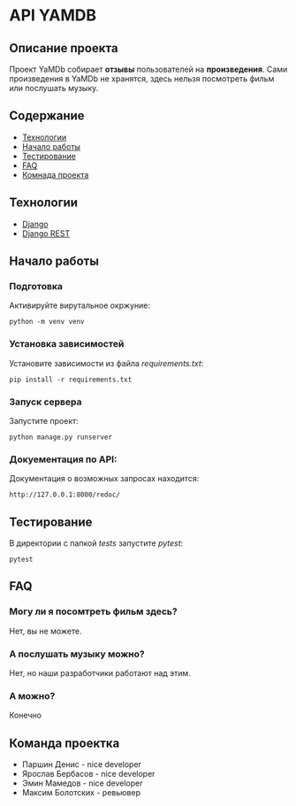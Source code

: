 # API YAMDB
## Описание проекта
Проект YaMDb собирает **отзывы** пользователей на **произведения**. Сами произведения в YaMDb не хранятся, здесь нельзя посмотреть фильм или послушать музыку.
## Содержание

- [Технологии](#tech)
- [Начало работы](#begining)
- [Тестирование](#testing)
- [FAQ](#faq)
- [Комнада проекта](#team)

## <a name="tech">Технологии</a>

- [Django](https://www.djangoproject.com/)
- [Django REST](https://www.django-rest-framework.org/)


## <a name="begining">Начало работы</a>

### Подготовка

Активируйте вирутальное окржуние:

```
python -m venv venv
```

### Установка зависимостей

Установите зависимости из файла *requirements.txt*:

```
pip install -r requirements.txt
```

### Запуск сервера

Запустите проект:

```
python manage.py runserver
```

### Докуементация по API:

Документация о возможных запросах находится:

```
http://127.0.0.1:8000/redoc/
```

## <a name="testing">Тестирование</a>

В директории с папкой *tests* запустите *pytest*:

```
pytest
```

## <a name="faq">FAQ</a>

### Могу ли я посомтреть фильм здесь?

Нет, вы не можете.

### А послушать музыку можно?

Нет, но наши разработчики работают над этим.

### А можно?

Конечно

## <a name="team">Команда проектка</a>

- Паршин Денис - nice developer
- Ярослав Бербасов - nice developer
- Эмин Мамедов - nice developer
- Максим Болотских - ревьювер